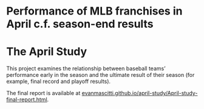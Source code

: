 Performance of MLB franchises in April c.f. season-end results
================

# The April Study

This project examines the relationship between baseball teams’
performance early in the season and the ultimate result of their season
(for example, final record and playoff results).

The final report is available at
[evanmascitti.github.io/april-study/April-study-final-report.html](https://evanmascitti.github.io/april-study/April-study-final-report.html).

